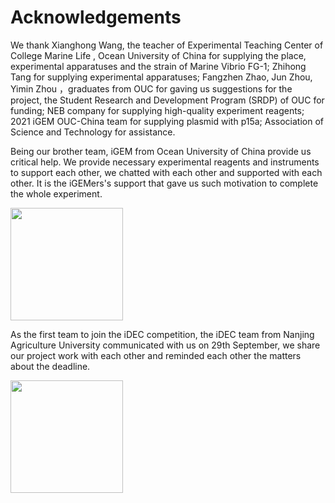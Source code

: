 # <b>Acknowledgements</b>

We thank Xianghong Wang, the teacher of Experimental Teaching Center of College Marine Life , Ocean University of China for supplying the place, experimental apparatuses and the strain of Marine Vibrio FG-1; Zhihong Tang for supplying experimental apparatuses; Fangzhen Zhao, Jun Zhou, Yimin Zhou ，graduates from OUC for gaving us suggestions for the project, the Student Research and Development Program (SRDP) of  OUC for funding; NEB company for supplying high-quality experiment reagents; 2021 iGEM OUC-China team for supplying plasmid with p15a; Association of Science and Technology for assistance.

Being our brother team, iGEM from Ocean University of China provide us critical help. We provide necessary experimental reagents and instruments to support each other, we chatted with each other and supported with each other. It is the iGEMers's support that gave us such motivation to complete the whole experiment.

<img width="180" src="https://user-images.githubusercontent.com/91862733/137331776-9627c512-5bb7-44fe-8887-669e6779fab8.jpg">

As the first team to join the iDEC competition, the iDEC team from Nanjing Agriculture University communicated with us on 29th September, we share our project work with each other and reminded each other the matters about the deadline.

<img width="180" src="https://user-images.githubusercontent.com/91862733/137332214-ef7c59fd-2a05-491b-a66d-74b31f995390.png">






